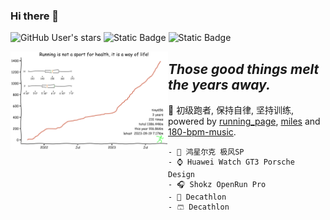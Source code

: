 ### Hi there 👋

![GitHub User's stars](https://img.shields.io/github/stars/tiny656?style=for-the-badge&logo=github)
![Static Badge](https://img.shields.io/badge/telegram-realtiny656-blue?style=for-the-badge&logo=telegram&link=https%3A%2F%2Ft.me%2FdGlueTY1Ng)
![Static Badge](https://img.shields.io/badge/mail-tiny656%40hotmail.com-blue?style=for-the-badge&logo=maildotru&link=mailto%3Atiny656%40hotmail.com)

<img align="left" alt="tiny656's GitHub stats" src="https://raw.githubusercontent.com/tiny656/miles/master/miles.svg" width="50%" />

## *Those good things melt the years away.*
🏃 初级跑者, 保持自律, 坚持训练, powered by [running_page](https://github.com/yihong0618/running_page), [miles](https://github.com/naosense/miles) and [180-bpm-music](https://space.bilibili.com/15276235/channel/collectiondetail?sid=250115).

    - 👟 鸿星尔克 极风SP
    - ⌚ Huawei Watch GT3 Porsche Design
    - 🎧 Shokz OpenRun Pro
    - 🎽 Decathlon
    - 🩳 Decathlon
